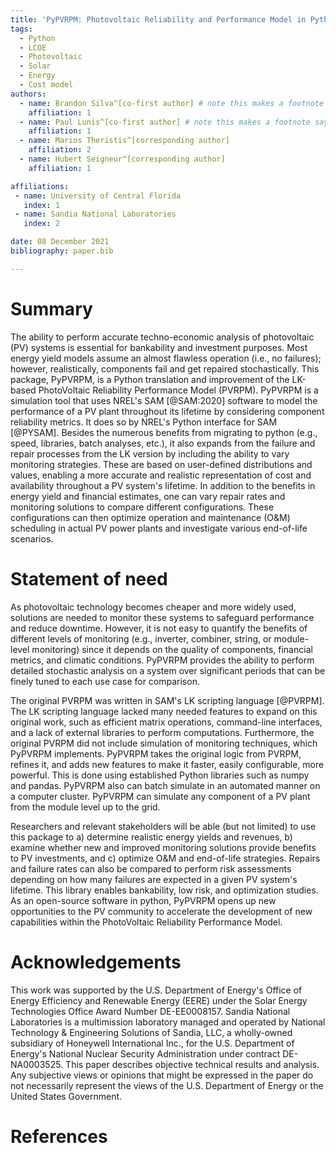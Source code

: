 ```yaml
---
title: 'PyPVRPM: Photovoltaic Reliability and Performance Model in Python'
tags:
  - Python
  - LCOE
  - Photovoltaic
  - Solar
  - Energy
  - Cost model
authors:
  - name: Brandon Silva^[co-first author] # note this makes a footnote saying 'co-first author'
    affiliation: 1
  - name: Paul Lunis^[co-first author] # note this makes a footnote saying 'co-first author'
    affiliation: 1
  - name: Marios Theristis^[corresponding author]
    affiliation: 2
  - name: Hubert Seigneur^[corresponding author]
    affiliation: 1

affiliations:
 - name: University of Central Florida
   index: 1
 - name: Sandia National Laboratories
   index: 2

date: 08 December 2021
bibliography: paper.bib

---
```


# Summary

The ability to perform accurate techno-economic analysis of photovoltaic (PV) systems is essential for bankability and investment purposes. Most energy yield models assume an almost flawless operation (i.e., no failures); however, realistically, components fail and get repaired stochastically. This package, PyPVRPM, is a Python translation and improvement of the LK-based PhotoVoltaic Reliability Performance Model (PVRPM). PyPVRPM is a simulation tool that uses NREL's SAM [@SAM:2020] software to model the performance of a PV plant throughout its lifetime by considering component reliability metrics. It does so by NREL's Python interface for SAM [@PYSAM]. Besides the numerous benefits from migrating to python (e.g., speed, libraries, batch analyses, etc.), it also expands from the failure and repair processes from the LK version by including the ability to vary monitoring strategies. These are based on user-defined distributions and values, enabling a more accurate and realistic representation of cost and availability throughout a PV system's lifetime. In addition to the benefits in energy yield and financial estimates, one can vary repair rates and monitoring solutions to compare different configurations. These configurations can then optimize operation and maintenance (O&M) scheduling in actual PV power plants and investigate various end-of-life scenarios.

# Statement of need

As photovoltaic technology becomes cheaper and more widely used, solutions are needed to monitor these systems to safeguard performance and reduce downtime. However, it is not easy to quantify the benefits of different levels of monitoring (e.g., inverter, combiner, string, or module-level monitoring) since it depends on the quality of components, financial metrics, and climatic conditions. PyPVRPM provides the ability to perform detailed stochastic analysis on a system over significant periods that can be finely tuned to each use case for comparison.

The original PVRPM was written in SAM's LK scripting language [@PVRPM]. The LK scripting language lacked many needed features to expand on this original work, such as efficient matrix operations, command-line interfaces, and a lack of external libraries to perform computations. Furthermore, the original PVRPM did not include simulation of monitoring techniques, which PyPVRPM implements. PyPVRPM takes the original logic from PVRPM, refines it, and adds new features to make it faster, easily configurable, more powerful. This is done using established Python libraries such as numpy and pandas. PyPVRPM also can batch simulate in an automated manner on a computer cluster. PyPVRPM can simulate any component of a PV plant from the module level up to the grid.

Researchers and relevant stakeholders will be able (but not limited) to use this package to a) determine realistic energy yields and revenues, b) examine whether new and improved monitoring solutions provide benefits to PV investments, and c) optimize O&M and end-of-life strategies. Repairs and failure rates can also be compared to perform risk assessments depending on how many failures are expected in a given PV system's lifetime. This library enables bankability, low risk, and optimization studies. As an open-source software in python, PyPVRPM opens up new opportunities to the PV community to accelerate the development of new capabilities within the PhotoVoltaic Reliability Performance Model.

# Acknowledgements

This work was supported by the U.S. Department of Energy's Office of Energy Efficiency and Renewable Energy (EERE) under the Solar Energy Technologies Office Award Number DE-EE0008157.
Sandia National Laboratories is a multimission laboratory managed and operated by National Technology & Engineering Solutions of Sandia, LLC, a wholly-owned subsidiary of Honeywell International Inc., for the U.S. Department of Energy's National Nuclear Security Administration under contract DE-NA0003525. This paper describes objective technical results and analysis. Any subjective views or opinions that might be expressed in the paper do not necessarily represent the views of the U.S. Department of Energy or the United States Government.

# References

